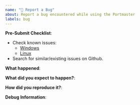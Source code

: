 ```yaml
---
name: "🐞 Report a Bug"
about: Report a bug encountered while using the Portmaster
labels: bug
---
```


<!--
Please disclose security related issues privately to support@safing.io.
-->

**Pre-Submit Checklist**:

- Check known issues:
  - [Windows](https://docs.safing.io/portmaster/install/windows#known-issues)
  - [Linux](https://docs.safing.io/portmaster/install/linux#compatibility)
- Search for similar/existing issues on Github.

**What happened**:



**What did you expect to happen?**:



**How did you reproduce it?**:



**Debug Information**:

<!--
Paste debug information below:
- General issue: Click on "Copy Debug Information" on the Settings page.
- App related issue: Click on "Copy Debug Information" in the dropdown menu of an app in the Monitor view.

⚠ Please check the "Unexpected Logs" and "Network Connections" sections in the preview mode for sensitive or otherwise private information and remove them!

Additional logs can be found here:
- Linux: `/var/lib/portmaster/logs`
- Windows: `%PROGRAMDATA%\Safing\Portmaster\logs`
-->
